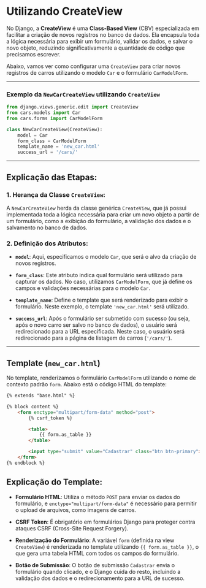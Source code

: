 # Utilizando CreateView

No Django, a **CreateView** é uma **Class-Based View** (CBV) especializada em facilitar a criação de novos registros no banco de dados. Ela encapsula toda a lógica necessária para exibir um formulário, validar os dados, e salvar o novo objeto, reduzindo significativamente a quantidade de código que precisamos escrever.

Abaixo, vamos ver como configurar uma `CreateView` para criar novos registros de carros utilizando o modelo `Car` e o formulário `CarModelForm`.

---

### Exemplo da `NewCarCreateView` utilizando `CreateView`

```python
from django.views.generic.edit import CreateView
from cars.models import Car
from cars.forms import CarModelForm

class NewCarCreateView(CreateView):
    model = Car
    form_class = CarModelForm
    template_name = 'new_car.html'
    success_url = '/cars/'
```

---

## Explicação das Etapas:

### 1. **Herança da Classe `CreateView`**:
   A `NewCarCreateView` herda da classe genérica `CreateView`, que já possui implementada toda a lógica necessária para criar um novo objeto a partir de um formulário, como a exibição do formulário, a validação dos dados e o salvamento no banco de dados.

### 2. **Definição dos Atributos**:

- **`model`**: Aqui, especificamos o modelo `Car`, que será o alvo da criação de novos registros.

- **`form_class`**: Este atributo indica qual formulário será utilizado para capturar os dados. No caso, utilizamos `CarModelForm`, que já define os campos e validações necessárias para o modelo `Car`.

- **`template_name`**: Define o template que será renderizado para exibir o formulário. Neste exemplo, o template `'new_car.html'` será utilizado.

- **`success_url`**: Após o formulário ser submetido com sucesso (ou seja, após o novo carro ser salvo no banco de dados), o usuário será redirecionado para a URL especificada. Neste caso, o usuário será redirecionado para a página de listagem de carros (`'/cars/'`).

---

## Template (`new_car.html`)

No template, renderizamos o formulário `CarModelForm` utilizando o nome de contexto padrão `form`. Abaixo está o código HTML do template:

```html
{% extends "base.html" %}

{% block content %}
    <form enctype="multipart/form-data" method="post">
        {% csrf_token %}

        <table>
            {{ form.as_table }}
        </table>

        <input type="submit" value="Cadastrar" class="btn btn-primary">
    </form>
{% endblock %}
```

## Explicação do Template:

- **Formulário HTML**: Utiliza o método `POST` para enviar os dados do formulário, e `enctype="multipart/form-data"` é necessário para permitir o upload de arquivos, como imagens de carros.

- **CSRF Token**: É obrigatório em formulários Django para proteger contra ataques CSRF (Cross-Site Request Forgery).

- **Renderização do Formulário**: A variável `form` (definida na view `CreateView`) é renderizada no template utilizando `{{ form.as_table }}`, o que gera uma tabela HTML com todos os campos do formulário.

- **Botão de Submissão**: O botão de submissão `Cadastrar` envia o formulário quando clicado, e o Django cuida do resto, incluindo a validação dos dados e o redirecionamento para a URL de sucesso.
